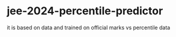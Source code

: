 # jee-2024-percentile-predictor
it is based on data and trained on official marks vs percentile data
